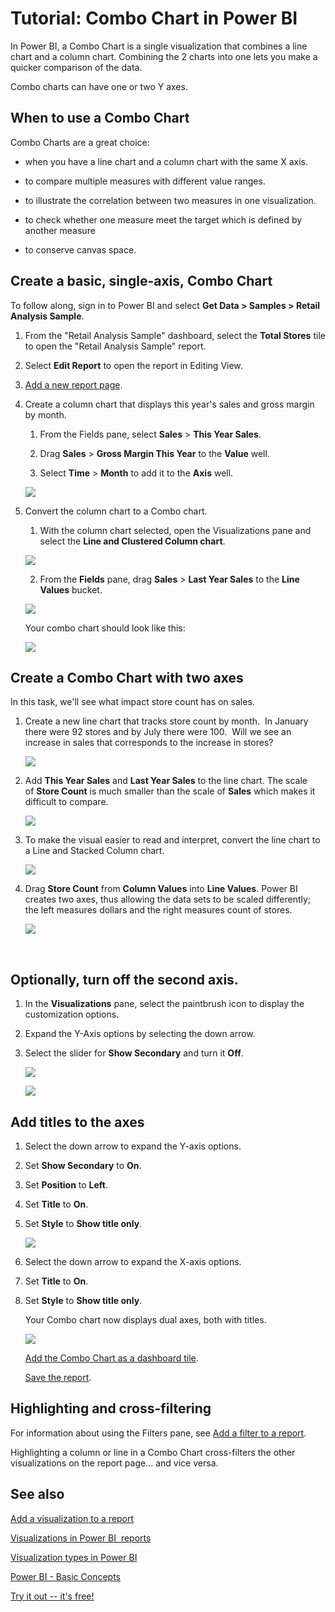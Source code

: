 <properties
   pageTitle="Tutorial: Combo Chart in Power BI"
   description="Tutorial: Combo Chart in Power BI"
   services="powerbi"
   documentationCenter=""
   authors="mihart"
   manager="mblythe"
   editor=""
   tags=""/>

<tags
   ms.service="powerbi"
   ms.devlang="NA"
   ms.topic="article"
   ms.tgt_pltfrm="NA"
   ms.workload="powerbi"
   ms.date="10/14/2015"
   ms.author="mihart"/>
# Tutorial: Combo Chart in Power BI

In Power BI, a Combo Chart is a single visualization that combines a line chart and a column chart. Combining the 2 charts into one lets you make a quicker comparison of the data.

Combo charts can have one or two Y axes.

## When to use a Combo Chart

Combo Charts are a great choice:

-   when you have a line chart and a column chart with the same X axis.

-   to compare multiple measures with different value ranges.

-   to illustrate the correlation between two measures in one visualization.

-   to check whether one measure meet the target which is defined by another measure

-   to conserve canvas space.

## Create a basic, single-axis, Combo Chart

To follow along, sign in to Power BI and select **Get Data \> Samples \> Retail Analysis Sample**. 

1. From the "Retail Analysis Sample" dashboard, select the **Total Stores** tile to open the "Retail Analysis Sample" report.

2. Select **Edit Report** to open the report in Editing View.

3. [Add a new report page](powerbi-service-add-a-page-to-a-report.md).

4. Create a column chart that displays this year's sales and gross margin by month.

	1.  From the Fields pane, select **Sales** \> **This Year Sales**.

	2.  Drag **Sales** \> **Gross Margin This Year** to the **Value** well.

	3. Select **Time** \> **Month** to add it to the **Axis** well. 

    ![](media/powerbi-service-tutorial-combo-chart-merge-visualizations/combotutorial1.png)

5. Convert the column chart to a Combo chart.

	1.  With the column chart selected, open the Visualizations pane and select the **Line and Clustered Column chart**.

    ![](media/powerbi-service-tutorial-combo-chart-merge-visualizations/converttocombo.png)

	2.  From the **Fields** pane, drag **Sales** \> **Last Year Sales** to the **Line Values** bucket.

    ![](media/powerbi-service-tutorial-combo-chart-merge-visualizations/linevaluebucket.png)

    Your combo chart should look like this:

    ![](media/powerbi-service-tutorial-combo-chart-merge-visualizations/combochartdone.png)


## Create a Combo Chart with two axes


In this task, we'll see what impact store count has on sales.

1.  Create a new line chart that tracks store count by month.  In January there were 92 stores and by July there were 100.  Will we see an increase in sales that corresponds to the increase in stores?

    ![](media/powerbi-service-tutorial-combo-chart-merge-visualizations/combo1.png)

2.  Add **This Year Sales** and **Last Year Sales** to the line chart. The scale of **Store Count** is much smaller than the scale of **Sales** which makes it difficult to compare.      

    ![](media/powerbi-service-tutorial-combo-chart-merge-visualizations/flatline.png)

3.  To make the visual easier to read and interpret, convert the line chart to a Line and Stacked Column chart.

    ![](media/powerbi-service-tutorial-combo-chart-merge-visualizations/lineandstacked.png)

4.  Drag **Store Count** from **Column Values** into **Line Values**. Power BI creates two axes, thus allowing the data sets to be scaled differently; the left measures dollars and the right measures count of stores.

    ![](media/powerbi-service-tutorial-combo-chart-merge-visualizations/combochart2done.png)

      

## Optionally, turn off the second axis.

1.  In the **Visualizations** pane, select the paintbrush icon to display the customization options.

2.  Expand the Y-Axis options by selecting the down arrow.

3.  Select the slider for **Show Secondary** and turn it **Off**.

    ![](media/powerbi-service-tutorial-combo-chart-merge-visualizations/combo3.png)

    ![](media/powerbi-service-tutorial-combo-chart-merge-visualizations/yaxisoff.png)


## Add titles to the axes

1.  Select the down arrow to expand the Y-axis options.

2.  Set **Show Secondary** to **On**.

3.  Set **Position** to **Left**.

4.  Set **Title** to **On**.

5.  Set **Style** to **Show title only**.

    ![](media/powerbi-service-tutorial-combo-chart-merge-visualizations/yaxissettings.png)

6.  Select the down arrow to expand the X-axis options.

7.  Set **Title** to **On**.

8.  Set **Style** to **Show title only**.

    Your Combo chart now displays dual axes, both with titles.

	![](media/powerbi-service-tutorial-combo-chart-merge-visualizations/xyaxistitleson.png)

	[Add the Combo Chart as a dashboard tile](powerbi-service-dashboard-tiles.md).

	[Save the report](powerbi-service-save-a-report.md).

## Highlighting and cross-filtering

For information about using the Filters pane, see [Add a filter to a report](powerbi-service-add-a-filter-to-a-report.md).

Highlighting a column or line in a Combo Chart cross-filters the other visualizations on the report page... and vice versa.



## See also

[Add a visualization to a report](https://powerbi.uservoice.com/knowledgebase/articles/441777)

[Visualizations in Power BI  reports](powerbi-service-visualizations-for-reports.md)

[Visualization types in Power BI](powerbi-service-visualization-types-for-reports-and-q-and-a.md)

[Power BI - Basic Concepts](powerbi-service-basic-concepts.md)

[Try it out -- it's free!](https://powerbi.com/)
